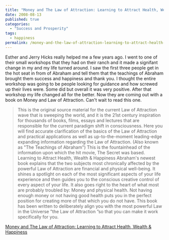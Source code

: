 ```yaml
---
title: "Money and The Law of Attraction: Learning to Attract Health, Wealth & Happiness"
date: 2008-08-13
published: true
categories:
  - "Success and Prosperity"
tags:
  - happiness
permalink: /money-and-the-law-of-attraction-learning-to-attract-health-wealth-happiness/
---
```

Esther and Jerry Hicks really helped me a few years ago. I went to one of their small workshops that they had on their ranch and it made a signifant change in my and my life turned around. I saw the first three people get in the hot seat in from of Abraham and tell them that the teachings of Abraham brought them success and happiness and thank you. I thought the entire workshop was going to be people looking for guidance and how screwed up their lives were. Some did but overall it was very positive. After that workshop my life changed all for the better. Now they are coming out with a book on Money and Law of Attraction. Can't wait to read this one.
>This is the original source material for the current Law of Attraction wave that is sweeping the world, and it is the 21st century inspiration for thousands of books, films, essays and lectures that are responsible for the current paradigm shift in consciousness. Here you will find accurate clarification of the basics of the Law of Attraction and practical applications as well as up-to-the-moment leading-edge expanding information regarding the Law of Attraction. (Also known as "The Teachings of Abraham") This is the fountainhead of the information upon which the hit movie, The Secret was based. Learning to Attract Health, Wealth &amp; Happiness Abraham's newest book explains that the two subjects most chronically affected by the powerful Law of Attraction are financial and physical well-being. It shines a spotlight on each of the most significant aspects of your life experience and then guides you to the conscious creative control of every aspect of your life. It also goes right to the heart of what most are probably troubled by: Money and physical health. Not having enough money or not having good health puts you in the perfect position for creating more of that which you do not have. This book has been written to deliberately align you with the most powerful Law in the Universe ”the Law of Attraction ”so that you can make it work specifically for you.</blockquote>
<p><a href="https://www.abraham-hicks.com/money-and-the-law-of-attraction/" rel="nofollow">Money and The Law of Attraction: Learning to Attract Health, Wealth &amp; Happiness</a></p>
